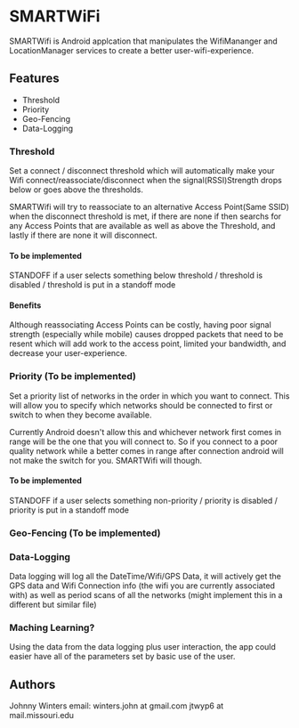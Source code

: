 # SMARTWiFi
SMARTWifi is Android applcation that manipulates the WifiMananger and LocationManager services to create a better user-wifi-experience.

## Features
* Threshold
* Priority
* Geo-Fencing
* Data-Logging

### Threshold
Set a connect / disconnect threshold which will automatically make your Wifi connect/reassociate/disconnect when the signal(RSSI)Strength drops below or goes above the thresholds.  

SMARTWifi will try to reassociate to an alternative Access Point(Same SSID) when the disconnect threshold is met, if there are none if then searchs for any Access Points that are available as well as above the Threshold, and lastly if there are none it will disconnect.

#### To be implemented
STANDOFF if a user selects something below threshold / threshold is disabled / threshold is put in a standoff mode

#### Benefits
Although reassociating Access Points can be costly, having poor signal strength (especially while mobile) causes dropped packets that need to be resent which will add work to the access point, limited your bandwidth, and decrease your user-experience.

### Priority (To be implemented)
Set a priority list of networks in the order in which you want to connect.  This will allow you to specify which networks should be connected to first or switch to when they become available.

Currently Android doesn't allow this and whichever network first comes in range will be the one that you will connect to.  So if you connect to a poor quality network while a better comes in range after connection android will not make the switch for you.  SMARTWifi will though.

#### To be implemented
STANDOFF if a user selects something non-priority / priority is disabled / priority is put in a standoff mode

### Geo-Fencing (To be implemented)

### Data-Logging 
Data logging will log all the DateTime/Wifi/GPS Data, it will actively get the GPS data and Wifi Connection info (the wifi you are currently associated with) as well as period scans of all the networks (might implement this in a different but similar file)

### Maching Learning? 
Using the data from the data logging plus user interaction, the app could easier have all of the parameters set by basic use of the user.

## Authors
Johnny Winters
email: winters.john at gmail.com jtwyp6 at mail.missouri.edu
